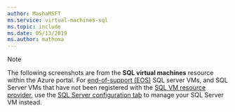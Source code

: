 ```yaml
---
author: MashaMSFT
ms.service: virtual-machines-sql 
ms.topic: include
ms.date: 05/13/2019
ms.author: mathoma
---
```

  > [!NOTE]
  > The following screenshots are from the **SQL virtual machines** resource within the Azure portal. For [end-of-support (EOS)](../articles/virtual-machines/windows/sql/virtual-machines-windows-sql-server-2008-eos-extend-support.md) SQL server VMs, and SQL Server VMs that have not been registered with the [SQL VM resource provider](../articles/virtual-machines/windows/sql/virtual-machines-windows-sql-ahb.md), use the [SQL Server configuration tab](../articles/virtual-machines/windows/sql/virtual-machines-windows-sql-manage-portal.md#access-sql-server-configuration-tab) to manage your SQL Server VM instead. 
